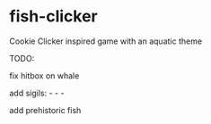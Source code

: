 # fish-clicker
Cookie Clicker inspired game with an aquatic theme

TODO:

fix hitbox on whale

add sigils:
	- 
	- 
	- 

add prehistoric fish